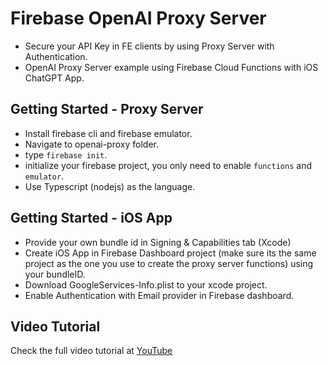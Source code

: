 # Firebase OpenAI Proxy Server
- Secure your API Key in FE clients by using Proxy Server with Authentication.
- OpenAI Proxy Server example using Firebase Cloud Functions with iOS ChatGPT App.

## Getting Started - Proxy Server
- Install firebase cli and firebase emulator.
- Navigate to openai-proxy folder.
- type `firebase init`.
- initialize your firebase project, you only need to enable `functions` and `emulator`.
- Use Typescript (nodejs) as the language.

## Getting Started - iOS App
- Provide your own bundle id in Signing & Capabilities tab (Xcode)
- Create iOS App in Firebase Dashboard project (make sure its the same project as the one you use to create the proxy server functions) using your bundleID.
- Download GoogleServices-Info.plist to your xcode project.
- Enable Authentication with Email provider in Firebase dashboard.

## Video Tutorial
Check the full video tutorial at [YouTube](https://www.youtube.com/@XCA)
